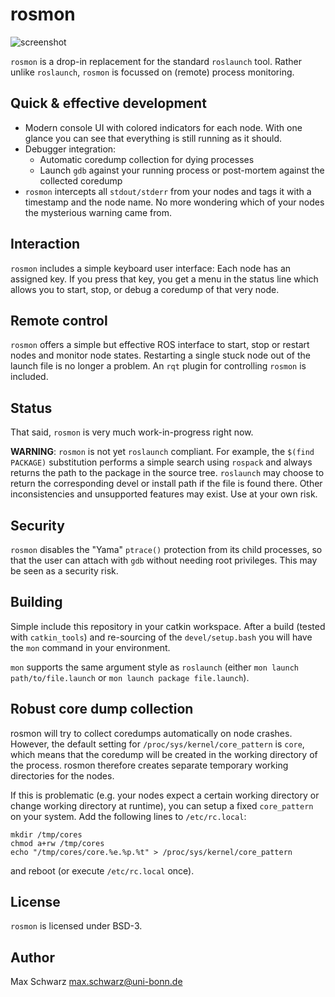 # rosmon

![screenshot](https://github.com/xqms/rosmon/raw/master/doc/screenshot.png)

`rosmon` is a drop-in replacement for the standard `roslaunch` tool. Rather
unlike `roslaunch`, `rosmon` is focussed on (remote) process monitoring.

## Quick & effective development

 * Modern console UI with colored indicators for each node. With one glance
   you can see that everything is still running as it should.
 * Debugger integration:
   * Automatic coredump collection for dying processes
   * Launch `gdb` against your running process or post-mortem against the
     collected coredump
 * `rosmon` intercepts all `stdout/stderr` from your nodes and tags it with
   a timestamp and the node name. No more wondering which of your nodes the
   mysterious warning came from.

## Interaction

`rosmon` includes a simple keyboard user interface: Each node has an assigned
key. If you press that key, you get a menu in the status line which allows you
to start, stop, or debug a coredump of that very node.

## Remote control

`rosmon` offers a simple but effective ROS interface to start, stop or restart
nodes and monitor node states. Restarting a single stuck node out of the launch
file is no longer a problem. An `rqt` plugin for controlling `rosmon` is
included.

## Status

That said, `rosmon` is very much work-in-progress right now.

**WARNING**: `rosmon` is not yet `roslaunch` compliant. For example, the
`$(find PACKAGE)` substitution performs a simple search using `rospack` and
always returns the path to the package in the source tree. `roslaunch` may
choose to return the corresponding devel or install path if the file is found
there. Other inconsistencies and unsupported features may exist. Use at your
own risk.

## Security

`rosmon` disables the "Yama" `ptrace()` protection from its child processes, so
that the user can attach with `gdb` without needing root privileges.
This may be seen as a security risk.

## Building

Simple include this repository in your catkin workspace. After a build
(tested with `catkin_tools`) and re-sourcing of the `devel/setup.bash` you will
have the `mon` command in your environment.

`mon` supports the same argument style as `roslaunch` (either
`mon launch path/to/file.launch` or `mon launch package file.launch`).

## Robust core dump collection

rosmon will try to collect coredumps automatically on node crashes. However,
the default setting for `/proc/sys/kernel/core_pattern` is `core`, which means
that the coredump will be created in the working directory of the process.
rosmon therefore creates separate temporary working directories for the nodes.

If this is problematic (e.g. your nodes expect a certain working directory
or change working directory at runtime), you can setup a fixed `core_pattern`
on your system.
Add the following lines to `/etc/rc.local`:

    mkdir /tmp/cores
    chmod a+rw /tmp/cores
    echo "/tmp/cores/core.%e.%p.%t" > /proc/sys/kernel/core_pattern

and reboot (or execute `/etc/rc.local` once).

## License

`rosmon` is licensed under BSD-3.

## Author

Max Schwarz <max.schwarz@uni-bonn.de>
